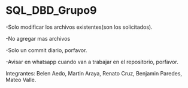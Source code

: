 # SQL_DBD_Grupo9

-Solo modificar los archivos existentes(son los solicitados).

-No agregar mas archivos

-Solo un commit diario, porfavor.

-Avisar en whatsapp cuando van a trabajar en el repositorio, porfavor.


Integrantes: Belen Aedo, Martin Araya, Renato Cruz, Benjamin Paredes, Mateo Valle.